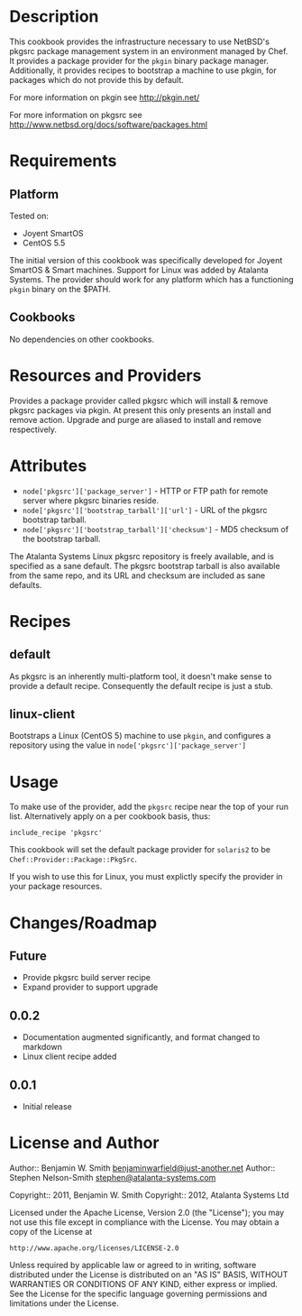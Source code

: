 Description
===========

This cookbook provides the infrastructure necessary to use NetBSD's pkgsrc package management system in an environment managed by Chef.  It provides a package provider for the `pkgin` binary package manager.  Additionally, it provides recipes to bootstrap a machine to use pkgin, for packages which do not provide this by default.

For more information on pkgin see http://pkgin.net/

For more information on pkgsrc see http://www.netbsd.org/docs/software/packages.html

Requirements
============

Platform
--------

Tested on:

* Joyent SmartOS
* CentOS 5.5

The initial version of this cookbook was specifically developed for Joyent SmartOS & Smart machines.  Support for Linux was added by Atalanta Systems.  The provider should work for any platform which has a functioning `pkgin` binary on the $PATH.

Cookbooks
---------

No dependencies on other cookbooks.

Resources and Providers
=======================

Provides a package provider called pkgsrc which will install & remove pkgsrc packages via pkgin.  At present this only presents an install and remove action.  Upgrade and purge are aliased to install and remove respectively.

Attributes
==========

* `node['pkgsrc']['package_server']` - HTTP or FTP path for remote server where pkgsrc binaries reside.
* `node['pkgsrc']['bootstrap_tarball']['url']` - URL of the pkgsrc bootstrap tarball.
* `node['pkgsrc']['bootstrap_tarball']['checksum']` - MD5 checksum of the bootstrap tarball.

The Atalanta Systems Linux pkgsrc repository is freely available, and is specified as a sane default.  The pkgsrc bootstrap tarball is also available from the same repo, and its URL and checksum are included as sane defaults.

Recipes
=======

default
-------

As pkgsrc is an inherently multi-platform tool, it doesn't make sense to provide a default recipe.  Consequently the default recipe is just a stub.

linux-client
------------

Bootstraps a Linux (CentOS 5) machine to use `pkgin`, and configures a repository using the value in `node['pkgsrc']['package_server']`

Usage
=====

To make use of the provider, add the `pkgsrc` recipe near the top of your run list.  Alternatively apply on a per cookbook basis, thus:

    include_recipe 'pkgsrc'

This cookbook will set the default package provider for `solaris2` to be `Chef::Provider::Package::PkgSrc`.

If you wish to use this for Linux, you must explictly specify the provider in your package resources.  

Changes/Roadmap
===============

## Future

* Provide pkgsrc build server recipe
* Expand provider to support upgrade

## 0.0.2

* Documentation augmented significantly, and format changed to markdown
* Linux client recipe added

## 0.0.1

* Initial release

License and Author
==================

Author:: Benjamin W. Smith <benjaminwarfield@just-another.net> 
Author:: Stephen Nelson-Smith <stephen@atalanta-systems.com>

Copyright:: 2011, Benjamin W. Smith 
Copyright:: 2012, Atalanta Systems Ltd

Licensed under the Apache License, Version 2.0 (the "License");
you may not use this file except in compliance with the License.
You may obtain a copy of the License at

    http://www.apache.org/licenses/LICENSE-2.0

Unless required by applicable law or agreed to in writing, software
distributed under the License is distributed on an "AS IS" BASIS,
WITHOUT WARRANTIES OR CONDITIONS OF ANY KIND, either express or implied.
See the License for the specific language governing permissions and
limitations under the License.
